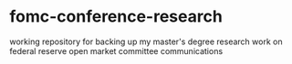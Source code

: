 # fomc-conference-research
working repository for backing up my master's degree research work on federal reserve open market committee communications
